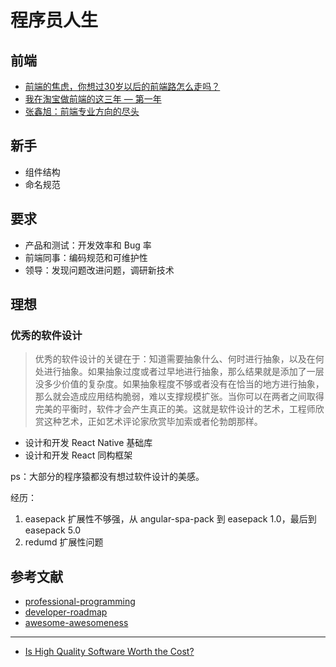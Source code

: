 程序员人生
========


## 前端

- [前端的焦虑，你想过30岁以后的前端路怎么走吗？](https://juejin.im/post/5b124fdd5188257d6c0465da)
- [我在淘宝做前端的这三年 — 第一年](https://zhuanlan.zhihu.com/p/55272391)
- [张鑫旭：前端专业方向的尽头](https://mp.weixin.qq.com/s/eNJSjm0dz5R6V-2I8ZsgDg)

## 新手

- 组件结构
- 命名规范

## 要求

- 产品和测试：开发效率和 Bug 率
- 前端同事：编码规范和可维护性
- 领导：发现问题改进问题，调研新技术

## 理想

### 优秀的软件设计

> 优秀的软件设计的关键在于：知道需要抽象什么、何时进行抽象，以及在何处进行抽象。如果抽象过度或者过早地进行抽象，那么结果就是添加了一层没多少价值的复杂度。如果抽象程度不够或者没有在恰当的地方进行抽象，那么就会造成应用结构脆弱，难以支撑规模扩张。当你可以在两者之间取得完美的平衡时，软件才会产生真正的美。这就是软件设计的艺术，工程师欣赏这种艺术，正如艺术评论家欣赏毕加索或者伦勃朗那样。

- 设计和开发 React Native 基础库
- 设计和开发 React 同构框架

ps：大部分的程序猿都没有想过软件设计的美感。

经历：

1. easepack 扩展性不够强，从 angular-spa-pack 到 easepack 1.0，最后到 easepack 5.0
2. redumd 扩展性问题

## 参考文献

- [professional-programming](https://github.com/charlax/professional-programming)
- [developer-roadmap](https://github.com/kamranahmedse/developer-roadmap)
- [awesome-awesomeness](https://github.com/bayandin/awesome-awesomeness)

---

- [Is High Quality Software Worth the Cost?](https://martinfowler.com/articles/is-quality-worth-cost.html)
